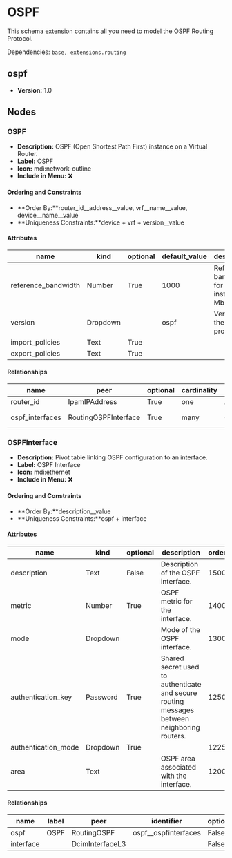 # OSPF

This schema extension contains all you need to model the OSPF Routing Protocol.

Dependencies: `base, extensions.routing`

## ospf

- **Version:** 1.0

## Nodes

### OSPF

- **Description:** OSPF (Open Shortest Path First) instance on a Virtual Router.
- **Label:** OSPF
- **Icon:** mdi:network-outline
- **Include in Menu:** ❌

#### Ordering and Constraints

- **Order By:**router_id__address__value, vrf__name__value, device__name__value
- **Uniqueness Constraints:**device + vrf + version__value

#### Attributes

| name | kind | optional | default_value | description | order_weight | choices |
| ---- | ---- | -------- | ------------- | ----------- | ------------ | ------- |
| reference\_bandwidth | Number | True | 1000 | Reference bandwidth for OSPF instance \(in Mbps\)\. | 1150 | \`\` |
| version | Dropdown |  | ospf | Version of the OSPF protocol\. | 1100 | \`ospf, ospfv3\` |
| import\_policies | Text | True |  |  | 1300 | \`\` |
| export\_policies | Text | True |  |  | 1350 | \`\` |

#### Relationships

| name | peer | optional | cardinality | kind | label | identifier |
| ---- | ---- | -------- | ----------- | ---- | ----- | ---------- |
| router\_id | IpamIPAddress | True | one | Attribute |  |  |
| ospf\_interfaces | RoutingOSPFInterface | True | many | Component | OSPF Interfaces | ospf\_\_ospfinterfaces |

### OSPFInterface

- **Description:** Pivot table linking OSPF configuration to an interface.
- **Label:** OSPF Interface
- **Icon:** mdi:ethernet
- **Include in Menu:** ❌

#### Ordering and Constraints

- **Order By:**description__value
- **Uniqueness Constraints:**ospf + interface

#### Attributes

| name | kind | optional | description | order_weight | choices | default_value |
| ---- | ---- | -------- | ----------- | ------------ | ------- | ------------- |
| description | Text | False | Description of the OSPF interface\. | 1500 | \`\` |  |
| metric | Number | True | OSPF metric for the interface\. | 1400 | \`\` |  |
| mode | Dropdown |  | Mode of the OSPF interface\. | 1300 | \`normal, passive, peer\_to\_peer\` | normal |
| authentication\_key | Password | True | Shared secret used to authenticate and secure routing messages between neighboring routers\. | 1250 | \`\` |  |
| authentication\_mode | Dropdown | True |  | 1225 | \`md5, sha1\` |  |
| area | Text |  | OSPF area associated with the interface\. | 1200 | \`\` |  |

#### Relationships

| name | label | peer | identifier | optional | cardinality | kind | order_weight |
| ---- | ----- | ---- | ---------- | -------- | ----------- | ---- | ------------ |
| ospf | OSPF | RoutingOSPF | ospf\_\_ospfinterfaces | False | one | Parent | 1100 |
| interface |  | DcimInterfaceL3 |  | False | one | Attribute | 1200 |

